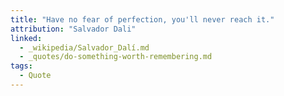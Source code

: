 ```yaml
---
title: "Have no fear of perfection, you'll never reach it."
attribution: "Salvador Dali"
linked:
  - _wikipedia/Salvador_Dalí.md
  - _quotes/do-something-worth-remembering.md
tags:
  - Quote
---
```

